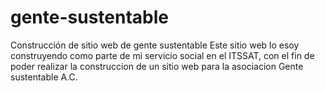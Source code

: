 # gente-sustentable
Construcción de sitio web de gente sustentable
Este sitio web lo esoy construyendo como parte de mi servicio social en el ITSSAT,
con el fin de poder realizar la construccion de un sitio web para la asociacion 
Gente sustentable A.C.

